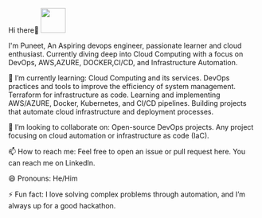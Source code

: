 Hi there👋
<a href="https://www.instagram.com/thepiyushmalhotra/">
  <img height="50" src="https://user-images.githubusercontent.com/46517096/166974368-9798f39f-1f46-499c-b14e-81f0a3f83a06.png"/>
</a>

I'm Puneet, An Aspiring devops engineer, passionate learner and cloud enthusiast. Currently diving deep into Cloud Computing with a focus on DevOps, AWS,AZURE, DOCKER,CI/CD, and Infrastructure Automation.

🌱 I’m currently learning: Cloud Computing and its services. DevOps practices and tools to improve the efficiency of system management. Terraform for infrastructure as code. Learning and implementing AWS/AZURE, Docker, Kubernetes, and CI/CD pipelines. Building projects that automate cloud infrastructure and deployment processes.

👯 I’m looking to collaborate on: Open-source DevOps projects. Any project focusing on cloud automation or infrastructure as code (IaC).

📫 How to reach me: Feel free to open an issue or pull request here. You can reach me on LinkedIn.

😄 Pronouns: He/Him

⚡ Fun fact: I love solving complex problems through automation, and I’m always up for a good hackathon.

